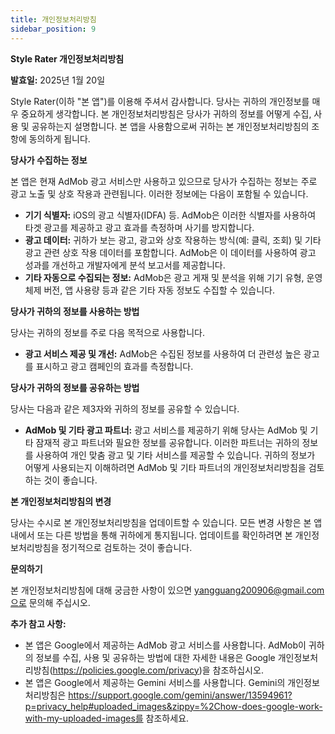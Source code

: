 ```yaml
---
title: 개인정보처리방침
sidebar_position: 9
---
```


**Style Rater 개인정보처리방침**

**발효일:** 2025년 1월 20일

Style Rater(이하 "본 앱")를 이용해 주셔서 감사합니다. 당사는 귀하의 개인정보를 매우 중요하게 생각합니다. 본 개인정보처리방침은 당사가 귀하의 정보를 어떻게 수집, 사용 및 공유하는지 설명합니다. 본 앱을 사용함으로써 귀하는 본 개인정보처리방침의 조항에 동의하게 됩니다.

**당사가 수집하는 정보**

본 앱은 현재 AdMob 광고 서비스만 사용하고 있으므로 당사가 수집하는 정보는 주로 광고 노출 및 상호 작용과 관련됩니다. 이러한 정보에는 다음이 포함될 수 있습니다.

- **기기 식별자:** iOS의 광고 식별자(IDFA) 등. AdMob은 이러한 식별자를 사용하여 타겟 광고를 제공하고 광고 효과를 측정하며 사기를 방지합니다.
- **광고 데이터:** 귀하가 보는 광고, 광고와 상호 작용하는 방식(예: 클릭, 조회) 및 기타 광고 관련 상호 작용 데이터를 포함합니다. AdMob은 이 데이터를 사용하여 광고 성과를 개선하고 개발자에게 분석 보고서를 제공합니다.
- **기타 자동으로 수집되는 정보:** AdMob은 광고 게재 및 분석을 위해 기기 유형, 운영 체제 버전, 앱 사용량 등과 같은 기타 자동 정보도 수집할 수 있습니다.

**당사가 귀하의 정보를 사용하는 방법**

당사는 귀하의 정보를 주로 다음 목적으로 사용합니다.

- **광고 서비스 제공 및 개선:** AdMob은 수집된 정보를 사용하여 더 관련성 높은 광고를 표시하고 광고 캠페인의 효과를 측정합니다.

**당사가 귀하의 정보를 공유하는 방법**

당사는 다음과 같은 제3자와 귀하의 정보를 공유할 수 있습니다.

- **AdMob 및 기타 광고 파트너:** 광고 서비스를 제공하기 위해 당사는 AdMob 및 기타 잠재적 광고 파트너와 필요한 정보를 공유합니다. 이러한 파트너는 귀하의 정보를 사용하여 개인 맞춤 광고 및 기타 서비스를 제공할 수 있습니다. 귀하의 정보가 어떻게 사용되는지 이해하려면 AdMob 및 기타 파트너의 개인정보처리방침을 검토하는 것이 좋습니다.

**본 개인정보처리방침의 변경**

당사는 수시로 본 개인정보처리방침을 업데이트할 수 있습니다. 모든 변경 사항은 본 앱 내에서 또는 다른 방법을 통해 귀하에게 통지됩니다. 업데이트를 확인하려면 본 개인정보처리방침을 정기적으로 검토하는 것이 좋습니다.

**문의하기**

본 개인정보처리방침에 대해 궁금한 사항이 있으면 yangguang200906@gmail.com으로 문의해 주십시오.

**추가 참고 사항:**

- 본 앱은 Google에서 제공하는 AdMob 광고 서비스를 사용합니다. AdMob이 귀하의 정보를 수집, 사용 및 공유하는 방법에 대한 자세한 내용은 Google 개인정보처리방침(https://policies.google.com/privacy)을 참조하십시오.
- 본 앱은 Google에서 제공하는 Gemini 서비스를 사용합니다. Gemini의 개인정보처리방침은 https://support.google.com/gemini/answer/13594961?p=privacy_help#uploaded_images&zippy=%2Chow-does-google-work-with-my-uploaded-images를 참조하세요.
